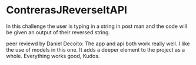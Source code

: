 # ContrerasJReverseItAPI
In this challenge the user is typing in a string in post man and the code will be given an output of their reversed string.

peer reviewd by Daniel Decoito: The app and api both work really well. I like the use of models in this one. It adds a deeper element to the project as a whole. Everything works good, Kudos. 
